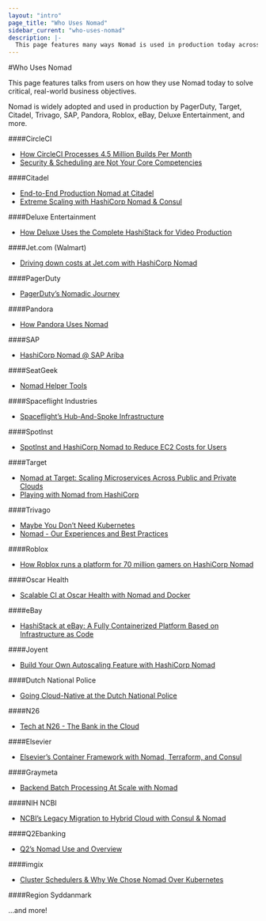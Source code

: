 ```yaml
---
layout: "intro"
page_title: "Who Uses Nomad"
sidebar_current: "who-uses-nomad"
description: |-
  This page features many ways Nomad is used in production today across many industries to solve critical, real-world business objectives
---
```


#Who Uses Nomad

This page features talks from users on how they use Nomad today to solve critical, real-world business objectives.  

Nomad is widely adopted and used in production by PagerDuty, Target, Citadel, Trivago, SAP, Pandora, Roblox, eBay, Deluxe Entertainment, and more.

####CircleCI
  * [How CircleCI Processes 4.5 Million Builds Per Month](https://stackshare.io/circleci/how-circleci-processes-4-5-million-builds-per-month)
  * [Security & Scheduling are Not Your Core Competencies](https://www.hashicorp.com/resources/nomad-vault-circleci-security-scheduling)

####Citadel
  * [End-to-End Production Nomad at Citadel](https://www.hashicorp.com/resources/end-to-end-production-nomad-citadel)
  * [Extreme Scaling with HashiCorp Nomad & Consul](https://www.hashicorp.com/resources/citadel-scaling-hashicorp-nomad-consul)

####Deluxe Entertainment
  * [How Deluxe Uses the Complete HashiStack for Video Production](https://www.hashicorp.com/resources/deluxe-hashistack-video-production)

####Jet.com (Walmart)
  * [Driving down costs at Jet.com with HashiCorp Nomad](https://www.hashicorp.com/resources/jet-walmart-hashicorp-nomad-azure-run-apps)

####PagerDuty
  * [PagerDuty’s Nomadic Journey](https://www.hashicorp.com/resources/pagerduty-nomad-journey)

####Pandora
  * [How Pandora Uses Nomad](https://www.youtube.com/watch?v=OsZeKTP2u98&t=2s)

####SAP
  * [HashiCorp Nomad @ SAP Ariba](https://www.hashicorp.com/resources/nomad-community-call-core-team-sap-ariba)

####SeatGeek
  * [Nomad Helper Tools](https://github.com/seatgeek/nomad-helper)

####Spaceflight Industries
  * [Spaceflight’s Hub-And-Spoke Infrastructure](https://www.hashicorp.com/blog/spaceflight-uses-hashicorp-consul-for-service-discovery-and-real-time-updates-to-their-hub-and-spoke-network-architecture)

####SpotInst
  * [SpotInst and HashiCorp Nomad to Reduce EC2 Costs for Users](https://www.hashicorp.com/blog/spotinst-and-hashicorp-nomad-to-reduce-ec2-costs-fo)

####Target
  * [Nomad at Target:  Scaling Microservices Across Public and Private Clouds](https://www.hashicorp.com/resources/nomad-scaling-target-microservices-across-cloud)
  * [Playing with Nomad from HashiCorp](https://danielparker.me/nomad/hashicorp/schedulers/nomad/)

####Trivago
  * [Maybe You Don’t Need Kubernetes](https://matthias-endler.de/2019/maybe-you-dont-need-kubernetes/)
  * [Nomad - Our Experiences and Best Practices](https://tech.trivago.com/2019/01/25/nomad-our-experiences-and-best-practices/)

####Roblox
  * [How Roblox runs a platform for 70 million gamers on HashiCorp Nomad](https://portworx.com/architects-corner-roblox-runs-platform-70-million-gamers-hashicorp-nomad/)

####Oscar Health
  * [Scalable CI at Oscar Health with Nomad and Docker](https://www.hashicorp.com/resources/scalable-ci-oscar-health-insurance-nomad-docker)

####eBay
  * [HashiStack at eBay: A Fully Containerized Platform Based on Infrastructure as Code](https://www.hashicorp.com/resources/ebay-hashistack-fully-containerized-platform-iac)

####Joyent
  * [Build Your Own Autoscaling Feature with HashiCorp Nomad](https://www.hashicorp.com/resources/autoscaling-hashicorp-nomad)

####Dutch National Police
  * [Going Cloud-Native at the Dutch National Police](https://www.hashicorp.com/resources/going-cloud-native-at-the-dutch-national-police)

####N26
  * [Tech at N26 - The Bank in the Cloud](https://medium.com/insiden26/tech-at-n26-the-bank-in-the-cloud-e5ff818b528b)

####Elsevier
  * [Elsevier’s Container Framework with Nomad, Terraform, and Consul](https://www.hashicorp.com/resources/elsevier-nomad-container-framework-demo)

####Graymeta
  * [Backend Batch Processing At Scale with Nomad](https://www.hashicorp.com/resources/backend-batch-processing-nomad)

####NIH NCBI
  * [NCBI’s Legacy Migration to Hybrid Cloud with Consul & Nomad](https://www.hashicorp.com/resources/ncbi-legacy-migration-hybrid-cloud-consul-nomad)

####Q2Ebanking
  * [Q2’s Nomad Use and Overview](https://www.youtube.com/watch?v=OsZeKTP2u98&feature=youtu.be&t=1499)

####imgix
  * [Cluster Schedulers & Why We Chose Nomad Over Kubernetes](https://medium.com/@copyconstruct/schedulers-kubernetes-and-nomad-b0f2e14a896)

####Region Syddanmark

...and more!
